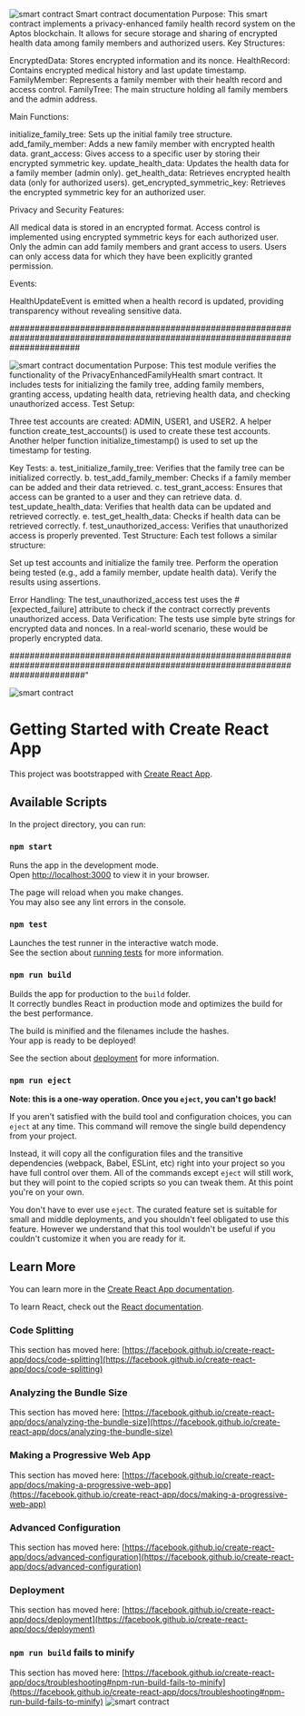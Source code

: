 
![smart contract](Images/smart-contract.jpg)
Smart contract documentation 
Purpose:
This smart contract implements a privacy-enhanced family health record system on the Aptos blockchain. It allows for secure storage and sharing of encrypted health data among family members and authorized users.
Key Structures:

EncryptedData: Stores encrypted information and its nonce.
HealthRecord: Contains encrypted medical history and last update timestamp.
FamilyMember: Represents a family member with their health record and access control.
FamilyTree: The main structure holding all family members and the admin address.


Main Functions:

initialize_family_tree: Sets up the initial family tree structure.
add_family_member: Adds a new family member with encrypted health data.
grant_access: Gives access to a specific user by storing their encrypted symmetric key.
update_health_data: Updates the health data for a family member (admin only).
get_health_data: Retrieves encrypted health data (only for authorized users).
get_encrypted_symmetric_key: Retrieves the encrypted symmetric key for an authorized user.


Privacy and Security Features:

All medical data is stored in an encrypted format.
Access control is implemented using encrypted symmetric keys for each authorized user.
Only the admin can add family members and grant access to users.
Users can only access data for which they have been explicitly granted permission.


Events:

HealthUpdateEvent is emitted when a health record is updated, providing transparency without revealing sensitive data.


##############################################################################################################################

![smart contract](Images/test.jpg)
documentation 
Purpose:
This test module verifies the functionality of the PrivacyEnhancedFamilyHealth smart contract. It includes tests for initializing the family tree, adding family members, granting access, updating health data, retrieving health data, and checking unauthorized access.
Test Setup:

Three test accounts are created: ADMIN, USER1, and USER2.
A helper function create_test_accounts() is used to create these test accounts.
Another helper function initialize_timestamp() is used to set up the timestamp for testing.


Key Tests:
a. test_initialize_family_tree: Verifies that the family tree can be initialized correctly.
b. test_add_family_member: Checks if a family member can be added and their data retrieved.
c. test_grant_access: Ensures that access can be granted to a user and they can retrieve data.
d. test_update_health_data: Verifies that health data can be updated and retrieved correctly.
e. test_get_health_data: Checks if health data can be retrieved correctly.
f. test_unauthorized_access: Verifies that unauthorized access is properly prevented.
Test Structure:
Each test follows a similar structure:

Set up test accounts and initialize the family tree.
Perform the operation being tested (e.g., add a family member, update health data).
Verify the results using assertions.


Error Handling:
The test_unauthorized_access test uses the #[expected_failure] attribute to check if the contract correctly prevents unauthorized access.
Data Verification:
The tests use simple byte strings for encrypted data and nonces. In a real-world scenario, these would be properly encrypted data.





###############################################################################################################################"

![smart contract](Images/front-page.jpg)






# Getting Started with Create React App

This project was bootstrapped with [Create React App](https://github.com/facebook/create-react-app).

## Available Scripts

In the project directory, you can run:

### `npm start`

Runs the app in the development mode.\
Open [http://localhost:3000](http://localhost:3000) to view it in your browser.

The page will reload when you make changes.\
You may also see any lint errors in the console.

### `npm test`

Launches the test runner in the interactive watch mode.\
See the section about [running tests](https://facebook.github.io/create-react-app/docs/running-tests) for more information.

### `npm run build`

Builds the app for production to the `build` folder.\
It correctly bundles React in production mode and optimizes the build for the best performance.

The build is minified and the filenames include the hashes.\
Your app is ready to be deployed!

See the section about [deployment](https://facebook.github.io/create-react-app/docs/deployment) for more information.

### `npm run eject`

**Note: this is a one-way operation. Once you `eject`, you can't go back!**

If you aren't satisfied with the build tool and configuration choices, you can `eject` at any time. This command will remove the single build dependency from your project.

Instead, it will copy all the configuration files and the transitive dependencies (webpack, Babel, ESLint, etc) right into your project so you have full control over them. All of the commands except `eject` will still work, but they will point to the copied scripts so you can tweak them. At this point you're on your own.

You don't have to ever use `eject`. The curated feature set is suitable for small and middle deployments, and you shouldn't feel obligated to use this feature. However we understand that this tool wouldn't be useful if you couldn't customize it when you are ready for it.

## Learn More

You can learn more in the [Create React App documentation](https://facebook.github.io/create-react-app/docs/getting-started).

To learn React, check out the [React documentation](https://reactjs.org/).

### Code Splitting

This section has moved here: [https://facebook.github.io/create-react-app/docs/code-splitting](https://facebook.github.io/create-react-app/docs/code-splitting)

### Analyzing the Bundle Size

This section has moved here: [https://facebook.github.io/create-react-app/docs/analyzing-the-bundle-size](https://facebook.github.io/create-react-app/docs/analyzing-the-bundle-size)

### Making a Progressive Web App

This section has moved here: [https://facebook.github.io/create-react-app/docs/making-a-progressive-web-app](https://facebook.github.io/create-react-app/docs/making-a-progressive-web-app)

### Advanced Configuration

This section has moved here: [https://facebook.github.io/create-react-app/docs/advanced-configuration](https://facebook.github.io/create-react-app/docs/advanced-configuration)

### Deployment

This section has moved here: [https://facebook.github.io/create-react-app/docs/deployment](https://facebook.github.io/create-react-app/docs/deployment)

### `npm run build` fails to minify

This section has moved here: [https://facebook.github.io/create-react-app/docs/troubleshooting#npm-run-build-fails-to-minify](https://facebook.github.io/create-react-app/docs/troubleshooting#npm-run-build-fails-to-minify)
![smart contract](Images/sign-in-page.jpg)
